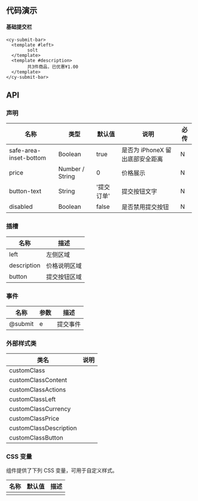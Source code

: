 ## 代码演示

#### 基础提交栏

```vue
<cy-submit-bar>
  <template #left>
		solt
  </template>
  <template #description>
		共3件商品，已优惠¥1.00
  </template>
</cy-submit-bar>
```



## API

### 声明

| 名称                   | 类型            | 默认值     | 说明                            | 必传 |
| ---------------------- | --------------- | ---------- | ------------------------------- | ---- |
| safe-area-inset-bottom | Boolean         | true       | 是否为 iPhoneX 留出底部安全距离 | N    |
| price                  | Number / String | 0          | 价格展示                        | N    |
| button-text            | String          | '提交订单' | 提交按钮文字                    | N    |
| disabled               | Boolean         | false      | 是否禁用提交按钮                | N    |

### 插槽

| 名称        | 描述         |
| ----------- | ------------ |
| left        | 左侧区域     |
| description | 价格说明区域 |
| button      | 提交按钮区域 |

### 事件

| 名称    | 参数 | 描述     |
| ------- | ---- | -------- |
| @submit | e    | 提交事件 |

### 外部样式类

| 类名                   | 说明 |
| ---------------------- | ---- |
| customClass            |      |
| customClassContent     |      |
| customClassActions     |      |
| customClassLeft        |      |
| customClassCurrency    |      |
| customClassPrice       |      |
| customClassDescription |      |
| customClassButton      |      |

### CSS 变量

组件提供了下列 CSS 变量，可用于自定义样式。

| 名称 | 默认值 | 描述 |
| ---- | ------ | ---- |
|      |        |      |